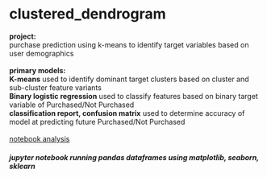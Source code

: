 # clustered_dendrogram

<b>project:</b><br>
purchase prediction using k-means to identify target variables based on user demographics 
<br><br>
<b>primary models:</b><br>
<b>K-means</b> used to identify dominant target clusters based on cluster and sub-cluster feature variants<br>
<b>Binary logistic regression</b> used to classify features based on binary target variable of Purchased/Not Purchased <br>
<b>classification report, confusion matrix</b> used to determine accuracy of model at predicting future Purchased/Not Purchased <br>
<br>
<a href="https://github.com/cspence001/clustered_dendrogram/blob/main/notebooks/purchase_models.ipynb">notebook analysis</a>
<br>
<h5>jupyter notebook running pandas dataframes using matplotlib, seaborn, sklearn</h5>
